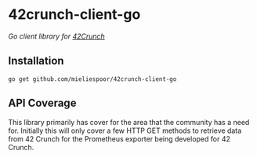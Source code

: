 # 42crunch-client-go

_Go client library for [42Crunch](https://docs.42crunch.com/)_

## Installation

```
go get github.com/mieliespoor/42crunch-client-go
```

## API Coverage

This library primarily has cover for the area that the community has a need for. Initially this will only cover a few HTTP GET methods to retrieve data from 42 Crunch for the Prometheus exporter being developed for 42 Crunch.


